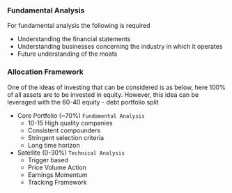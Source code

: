 
### Fundamental Analysis

For fundamental analysis the following is required
- Understanding the financial statements
- Understanding businesses concerning the industry in which it operates
- Future understanding of the moats

### Allocation Framework

One of the ideas of investing that can be considered is as below, here 100% of all assets are to be invested in equity. However, this idea can be leveraged with the 60-40 equity - debt portfolio split 

- Core Portfolio (~70%) `Fundamental Analysis`
	- 10-15 High quality companies
	- Consistent compounders
	- Stringent selection criteria
	- Long time horizon
- Satellite (0-30%) `Technical Analysis`
	- Trigger based
	- Price Volume Action
	- Earnings Momentum
	- Tracking Framework